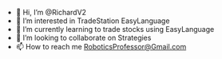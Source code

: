 - 👋 Hi, I’m @RichardV2
- 👀 I’m interested in TradeStation EasyLanguage
- 🌱 I’m currently learning to trade stocks using EasyLanguage
- 💞️ I’m looking to collaborate on Strategies
- 📫 How to reach me RoboticsProfessor@Gmail.com

<!---
RichardV2/RichardV2 is a ✨ special ✨ repository because its `README.md` (this file) appears on your GitHub profile.
You can click the Preview link to take a look at your changes.
--->
